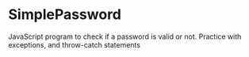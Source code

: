 # SimplePassword
JavaScript program to check if a password is valid or not. Practice with exceptions, and throw-catch statements
